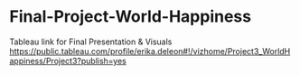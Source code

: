 # Final-Project-World-Happiness

Tableau link for Final Presentation & Visuals 
  https://public.tableau.com/profile/erika.deleon#!/vizhome/Project3_WorldHappiness/Project3?publish=yes
  
